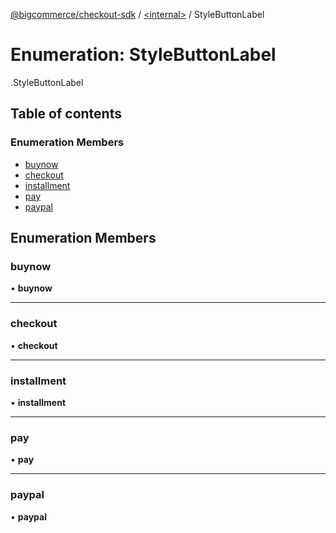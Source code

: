 [@bigcommerce/checkout-sdk](../README.md) / [<internal\>](../modules/internal_.md) / StyleButtonLabel

# Enumeration: StyleButtonLabel

[<internal>](../modules/internal_.md).StyleButtonLabel

## Table of contents

### Enumeration Members

- [buynow](internal_.StyleButtonLabel.md#buynow)
- [checkout](internal_.StyleButtonLabel.md#checkout)
- [installment](internal_.StyleButtonLabel.md#installment)
- [pay](internal_.StyleButtonLabel.md#pay)
- [paypal](internal_.StyleButtonLabel.md#paypal)

## Enumeration Members

### buynow

• **buynow**

___

### checkout

• **checkout**

___

### installment

• **installment**

___

### pay

• **pay**

___

### paypal

• **paypal**
